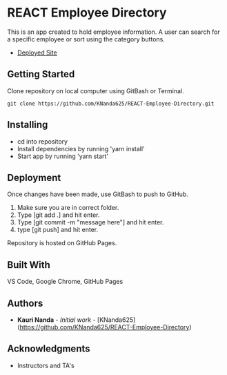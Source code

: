 # REACT Employee Directory

This is an app created to hold employee information.  A user can search for a specific employee or sort using the category buttons.


* [Deployed Site](https://knanda625.github.io/REACT-Employee-Directory/)

## Getting Started

Clone repository on local computer using GitBash or Terminal.

```git clone https://github.com/KNanda625/REACT-Employee-Directory.git```


## Installing

* cd into repository
* Install dependencies by running 'yarn install'
* Start app by running 'yarn start'

## Deployment

Once changes have been made, use GitBash to push to GitHub.

1) Make sure you are in correct folder.
2) Type [git add .] and hit enter.
3) Type [git commit -m "message here"] and hit enter.
4) type [git push] and hit enter.

Repository is hosted on GitHub Pages.


## Built With

VS Code, Google Chrome, GitHub Pages


## Authors

* **Kauri Nanda** - *Initial work* - [KNanda625] (https://github.com/KNanda625/REACT-Employee-Directory)


## Acknowledgments

* Instructors and TA's


